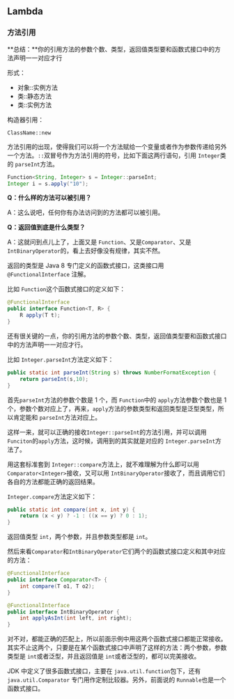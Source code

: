 ## Lambda



### 方法引用

**总结：**你的引用方法的参数个数、类型，返回值类型要和函数式接口中的方法声明一一对应才行

形式：

- 对象::实例方法
- 类::静态方法
- 类::实例方法

构造器引用：

`ClassName::new`

方法引用的出现，使得我们可以将一个方法赋给一个变量或者作为参数传递给另外一个方法。`::`双冒号作为方法引用的符号，比如下面这两行语句，引用 `Integer`类的 `parseInt`方法。

```java
Function<String, Integer> s = Integer::parseInt;
Integer i = s.apply("10");
```

**Q：什么样的方法可以被引用？**

A：这么说吧，任何你有办法访问到的方法都可以被引用。

**Q：返回值到底是什么类型？**

A：这就问到点儿上了，上面又是 `Function`、又是`Comparator`、又是 `IntBinaryOperator`的，看上去好像没有规律，其实不然。

返回的类型是 Java 8 专门定义的函数式接口，这类接口用 `@FunctionalInterface` 注解。

比如 `Function`这个函数式接口的定义如下：

```java
@FunctionalInterface
public interface Function<T, R> {
    R apply(T t);
}
```

还有很关键的一点，你的引用方法的参数个数、类型，返回值类型要和函数式接口中的方法声明一一对应才行。

比如 `Integer.parseInt`方法定义如下：

```java
public static int parseInt(String s) throws NumberFormatException {
    return parseInt(s,10);
}
```

首先`parseInt`方法的参数个数是 1 个，而 `Function`中的 `apply`方法参数个数也是 1 个，参数个数对应上了，再来，`apply`方法的参数类型和返回类型是泛型类型，所以肯定能和 `parseInt`方法对应上。

这样一来，就可以正确的接收`Integer::parseInt`的方法引用，并可以调用`Funciton`的`apply`方法，这时候，调用到的其实就是对应的 `Integer.parseInt`方法了。

用这套标准套到 `Integer::compare`方法上，就不难理解为什么即可以用 `Comparator<Integer>`接收，又可以用 `IntBinaryOperator`接收了，而且调用它们各自的方法都能正确的返回结果。

`Integer.compare`方法定义如下：

```java
public static int compare(int x, int y) {
    return (x < y) ? -1 : ((x == y) ? 0 : 1);
}
```

返回值类型 `int`，两个参数，并且参数类型都是 `int`。

然后来看`Comparator`和`IntBinaryOperator`它们两个的函数式接口定义和其中对应的方法：

```java
@FunctionalInterface
public interface Comparator<T> {
    int compare(T o1, T o2);
}

@FunctionalInterface
public interface IntBinaryOperator {
    int applyAsInt(int left, int right);
}
```

对不对，都能正确的匹配上，所以前面示例中用这两个函数式接口都能正常接收。其实不止这两个，只要是在某个函数式接口中声明了这样的方法：两个参数，参数类型是 `int`或者泛型，并且返回值是 `int`或者泛型的，都可以完美接收。

JDK 中定义了很多函数式接口，主要在 `java.util.function`包下，还有 `java.util.Comparator` 专门用作定制比较器。另外，前面说的 `Runnable`也是一个函数式接口。


